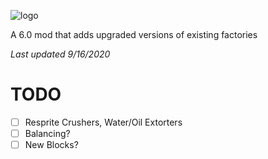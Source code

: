 ![logo](https://github.com/genNAowl/Upgraded-Factories/blob/master/logo.png)

A 6.0 mod that adds upgraded versions of existing factories

*Last updated 9/16/2020*

# TODO
- [ ] Resprite Crushers, Water/Oil Extorters
- [ ] Balancing?
- [ ] New Blocks?
